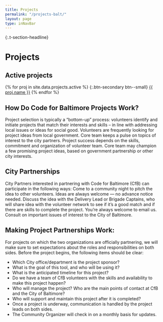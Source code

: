```yaml
---
title: Projects
permalink: "/projects-balt/"
layout: page
type: inNavBar
---
```


{:.t-section-headline}
# Projects

## Active projects

{% for proj in site.data.projects.active %}
{:.btn-secondary btn--small}
[{{ proj.name }}]({{proj.url}})
{% endfor %}

## How Do Code for Baltimore Projects Work?
Project selection is typically a “bottom-up” process: volunteers identify and initiate projects that match their interests and skills – in line with addressing local issues or ideas for social good.
Volunteers are frequently looking for project ideas from local government. Core team keeps a pulse on topics of interest to the city partners.
Project success depends on the skills, commitment and organization of volunteer team.
Core team may champion a few promising project ideas, based on government partnership or other city interests.
  
## City Partnerships
City Partners interested in partnering with Code for Baltimore (CfB) can participate in the following ways:
Come to a community night to pitch the idea to other volunteers. Ideas are always welcome — no advance notice needed.
Discuss the idea with the Delivery Lead or Brigade Captains, who will share idea with the volunteer network to see if it’s a good match and if there are skills to complete the project. You’re always welcome to email us. 
Consult on important issues of interest to the City of Baltimore.

## Making Project Partnerships Work:
For projects on which the two organizations are officially partnering, we will make sure to set expectations about the roles and responsibilities on both sides. Before the project begins, the following items should be clear:
 * Which City office/department is the project sponsor?
 * What is the goal of this tool, and who will be using it?
 * What is the anticipated timeline for this project?
 * Do we have a team of CfB volunteers with the skills and availability to make this project happen?
 * Who will manage the project? Who are the main points of contact at CfB and the City of Baltimore?
 * Who will support and maintain this project after it is completed?
 * Once a project is underway, communication is handled by the project leads on both sides. 
 * The Community Organizer will check in on a monthly basis for updates.
